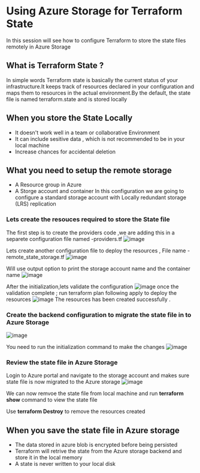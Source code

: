 # Using Azure Storage for Terraform State 
In this session will see how to configure Terraform to store the state files remotely in Azure Storage 
## What is Terraform State ? 
In simple words Terraform state is basically the current status of your infrastructure.It keeps track of resources declared in your configuration and maps them to resources in the actual environment.By the default, the state file is named terraform.state and is stored locally
## When you store the State Locally
* It doesn't work well in a team or collaborative Environment
* It can include sesitive data , which is not recommended to be in your local machine
* Increase chances for accidental deletion
## What you need to setup the remote storage 
* A Resource group in Azure
* A Storge account and container 
In this configuration we are going to configure a standard storage account with Locally redundant storage (LRS) replication

### Lets create the resouces required to store the State file 
The first step is to create the providers code ,we are adding this in a separete configuration file named -providers.tf
![image](https://github.com/Renjeeshrk/PublicRepo01/assets/51906504/bd28f2e7-0bc5-4b83-957a-6d3d7c5c9ebd)


Lets create another configuration file to deploy the resources , File name - remote_state_storage.tf
![image](https://github.com/Renjeeshrk/PublicRepo01/assets/51906504/cb118048-7e20-40e8-9715-f5ef27a1cf60)

Will use output option to print the storage account name and the container name 
![image](https://github.com/Renjeeshrk/PublicRepo01/assets/51906504/b76d897d-76bc-4d94-b75f-5bd270ff863d)

After the initialization,lets validate the configuration 
![image](https://github.com/Renjeeshrk/PublicRepo01/assets/51906504/ddff6c38-d41e-4bc4-aa7b-2dc5d9970bc1)
once the validation complete ; run terraform plan following apply to deploy the resources
![image](https://github.com/Renjeeshrk/PublicRepo01/assets/51906504/040cc09b-b073-4aa6-8208-64f1d16d48b1)
The resources has been created successfully .

### Create the backend configuration to migrate the state file in to Azure Storage
![image](https://github.com/Renjeeshrk/PublicRepo01/assets/51906504/305d5823-2a6f-4f44-b752-3abdfccb73f8)

You need to run the initialization command to make the changes 
![image](https://github.com/Renjeeshrk/PublicRepo01/assets/51906504/e88d7818-24fe-4d90-a1c2-fcc0a17f0e1e)

### Review the state file in Azure Storage
Login to Azure portal and navigate to the storage account and makes sure state file is now migrated to the Azure storage
![image](https://github.com/Renjeeshrk/PublicRepo01/assets/51906504/85462170-bc16-4981-abc1-574d90268205)

We can now remvoe the state file from local machine and run **terraform show** command to view the state file 

Use **terraform Destroy** to remove the resources created 

## When you save the state file in Azure storage 
* The data stored in azure blob is encrypted before being persisted
* Terraform will retrive the state from the Azure storage backend and store it in the local memory
* A state is never written to your local disk 
